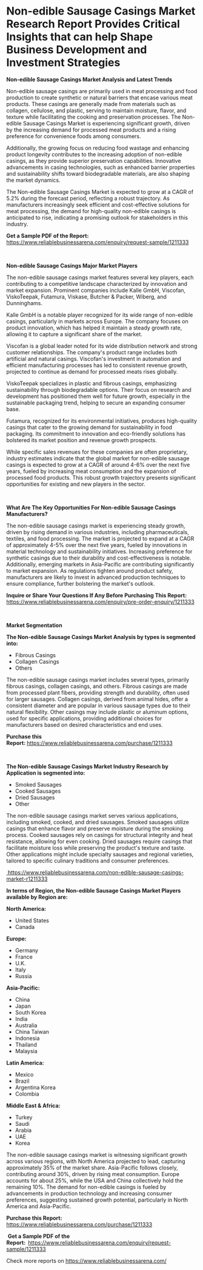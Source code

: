 <p><h1>Non-edible Sausage Casings Market Research Report Provides Critical Insights that can help Shape Business Development and Investment Strategies</h1></p><p><strong>Non-edible Sausage Casings Market Analysis and Latest Trends</strong></p>
<p><p>Non-edible sausage casings are primarily used in meat processing and food production to create synthetic or natural barriers that encase various meat products. These casings are generally made from materials such as collagen, cellulose, and plastic, serving to maintain moisture, flavor, and texture while facilitating the cooking and preservation processes. The Non-edible Sausage Casings Market is experiencing significant growth, driven by the increasing demand for processed meat products and a rising preference for convenience foods among consumers. </p><p>Additionally, the growing focus on reducing food wastage and enhancing product longevity contributes to the increasing adoption of non-edible casings, as they provide superior preservation capabilities. Innovative advancements in casing technologies, such as enhanced barrier properties and sustainability shifts toward biodegradable materials, are also shaping the market dynamics. </p><p>The Non-edible Sausage Casings Market is expected to grow at a CAGR of 5.2% during the forecast period, reflecting a robust trajectory. As manufacturers increasingly seek efficient and cost-effective solutions for meat processing, the demand for high-quality non-edible casings is anticipated to rise, indicating a promising outlook for stakeholders in this industry.</p></p>
<p><strong>Get a Sample PDF of the Report:&nbsp;</strong> <a href="https://www.reliablebusinessarena.com/enquiry/request-sample/1211333?utm_campaign=3124&utm_medium=2&utm_source=Github&utm_content=ia&utm_term=24032025&utm_id=non-edible-sausage-casings">https://www.reliablebusinessarena.com/enquiry/request-sample/1211333</a></p>
<p>&nbsp;</p>
<p><strong>Non-edible Sausage Casings Major Market Players</strong></p>
<p><p>The non-edible sausage casings market features several key players, each contributing to a competitive landscape characterized by innovation and market expansion. Prominent companies include Kalle GmbH, Viscofan, ViskoTeepak, Futamura, Viskase, Butcher & Packer, Wiberg, and Dunninghams.</p><p>Kalle GmbH is a notable player recognized for its wide range of non-edible casings, particularly in markets across Europe. The company focuses on product innovation, which has helped it maintain a steady growth rate, allowing it to capture a significant share of the market.</p><p>Viscofan is a global leader noted for its wide distribution network and strong customer relationships. The company's product range includes both artificial and natural casings. Viscofan's investment in automation and efficient manufacturing processes has led to consistent revenue growth, projected to continue as demand for processed meats rises globally.</p><p>ViskoTeepak specializes in plastic and fibrous casings, emphasizing sustainability through biodegradable options. Their focus on research and development has positioned them well for future growth, especially in the sustainable packaging trend, helping to secure an expanding consumer base.</p><p>Futamura, recognized for its environmental initiatives, produces high-quality casings that cater to the growing demand for sustainability in food packaging. Its commitment to innovation and eco-friendly solutions has bolstered its market position and revenue growth prospects.</p><p>While specific sales revenues for these companies are often proprietary, industry estimates indicate that the global market for non-edible sausage casings is expected to grow at a CAGR of around 4-6% over the next five years, fueled by increasing meat consumption and the expansion of processed food products. This robust growth trajectory presents significant opportunities for existing and new players in the sector.</p></p>
<p>&nbsp;</p>
<p><strong>What Are The Key Opportunities For Non-edible Sausage Casings Manufacturers?</strong></p>
<p><p>The non-edible sausage casings market is experiencing steady growth, driven by rising demand in various industries, including pharmaceuticals, textiles, and food processing. The market is projected to expand at a CAGR of approximately 4-5% over the next five years, fueled by innovations in material technology and sustainability initiatives. Increasing preference for synthetic casings due to their durability and cost-effectiveness is notable. Additionally, emerging markets in Asia-Pacific are contributing significantly to market expansion. As regulations tighten around product safety, manufacturers are likely to invest in advanced production techniques to ensure compliance, further bolstering the market's outlook.</p></p>
<p><strong>Inquire or Share Your Questions If Any Before Purchasing This Report:</strong> <a href="https://www.reliablebusinessarena.com/enquiry/pre-order-enquiry/1211333?utm_campaign=3124&utm_medium=2&utm_source=Github&utm_content=ia&utm_term=24032025&utm_id=non-edible-sausage-casings">https://www.reliablebusinessarena.com/enquiry/pre-order-enquiry/1211333</a></p>
<p>&nbsp;</p>
<p><strong>Market Segmentation</strong></p>
<p><strong>The Non-edible Sausage Casings Market Analysis by types is segmented into:</strong></p>
<p><ul><li>Fibrous Casings</li><li>Collagen Casings</li><li>Others</li></ul></p>
<p><p>The non-edible sausage casings market includes several types, primarily fibrous casings, collagen casings, and others. Fibrous casings are made from processed plant fibers, providing strength and durability, often used for larger sausages. Collagen casings, derived from animal hides, offer a consistent diameter and are popular in various sausage types due to their natural flexibility. Other casings may include plastic or aluminum options, used for specific applications, providing additional choices for manufacturers based on desired characteristics and end uses.</p></p>
<p><strong>Purchase this Report:&nbsp;</strong><a href="https://www.reliablebusinessarena.com/purchase/1211333?utm_campaign=3124&utm_medium=2&utm_source=Github&utm_content=ia&utm_term=24032025&utm_id=non-edible-sausage-casings">https://www.reliablebusinessarena.com/purchase/1211333</a></p>
<p>&nbsp;</p>
<p><strong>The Non-edible Sausage Casings Market Industry Research by Application is segmented into:</strong></p>
<p><ul><li>Smoked Sausages</li><li>Cooked Sausages</li><li>Dried Sausages</li><li>Other</li></ul></p>
<p><p>The non-edible sausage casings market serves various applications, including smoked, cooked, and dried sausages. Smoked sausages utilize casings that enhance flavor and preserve moisture during the smoking process. Cooked sausages rely on casings for structural integrity and heat resistance, allowing for even cooking. Dried sausages require casings that facilitate moisture loss while preserving the product's texture and taste. Other applications might include specialty sausages and regional varieties, tailored to specific culinary traditions and consumer preferences.</p></p>
<p><a href="https://www.reliablebusinessarena.com/non-edible-sausage-casings-market-r1211333?utm_campaign=3124&utm_medium=2&utm_source=Github&utm_content=ia&utm_term=24032025&utm_id=non-edible-sausage-casings">&nbsp;https://www.reliablebusinessarena.com/non-edible-sausage-casings-market-r1211333</a></p>
<p><strong>In terms of Region, the Non-edible Sausage Casings Market Players available by Region are:</strong></p>
<p>
    <p> <strong> North America: </strong>
        <ul>
            <li>United States</li>
            <li>Canada</li>
        </ul>
        </p> 
    <p> <strong> Europe: </strong>
        <ul>
            <li>Germany</li>
            <li>France</li>
            <li>U.K.</li>
            <li>Italy</li>
            <li>Russia</li>
        </ul>
        </p> 
    <p> <strong> Asia-Pacific: </strong>
        <ul>
            <li>China</li>
            <li>Japan</li>
            <li>South Korea</li>
            <li>India</li>
            <li>Australia</li>
            <li>China Taiwan</li>
            <li>Indonesia</li>
            <li>Thailand</li>
            <li>Malaysia</li>
        </ul>
        </p> 
    <p> <strong> Latin America: </strong>
        <ul>
            <li>Mexico</li>
            <li>Brazil</li>
            <li>Argentina Korea</li>
            <li>Colombia</li>
        </ul>
        </p> 
    <p> <strong> Middle East & Africa: </strong>
        <ul>
            <li>Turkey</li>
            <li>Saudi</li>
            <li>Arabia</li>
            <li>UAE</li>
            <li>Korea</li>
        </ul>
    </p>
    </p>
<p><p>The non-edible sausage casings market is witnessing significant growth across various regions, with North America projected to lead, capturing approximately 35% of the market share. Asia-Pacific follows closely, contributing around 30%, driven by rising meat consumption. Europe accounts for about 25%, while the USA and China collectively hold the remaining 10%. The demand for non-edible casings is fueled by advancements in production technology and increasing consumer preferences, suggesting sustained growth potential, particularly in North America and Asia-Pacific.</p></p>
<p><strong>Purchase this Report: </strong><a href="https://www.reliablebusinessarena.com/purchase/1211333?utm_campaign=3124&utm_medium=2&utm_source=Github&utm_content=ia&utm_term=24032025&utm_id=non-edible-sausage-casings">https://www.reliablebusinessarena.com/purchase/1211333</a></p>
<p>&nbsp;<strong>Get a Sample PDF of the Report:&nbsp;&nbsp;</strong><a href="https://www.reliablebusinessarena.com/enquiry/request-sample/1211333?utm_campaign=3124&utm_medium=2&utm_source=Github&utm_content=ia&utm_term=24032025&utm_id=non-edible-sausage-casings">https://www.reliablebusinessarena.com/enquiry/request-sample/1211333</a></p>
<p><strong></strong></p>
<p>Check more reports on <a href="https://www.reliablebusinessarena.com/?utm_campaign=3124&utm_medium=2&utm_source=Github&utm_content=ia&utm_term=24032025&utm_id=non-edible-sausage-casings">https://www.reliablebusinessarena.com/</a></p>